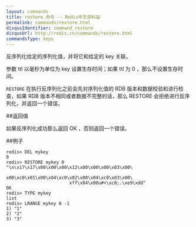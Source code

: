 ```yaml
---
layout: commands
title: restore 命令 -- Redis中文资料站
permalink: commands/restore.html
disqusIdentifier: command_restore
disqusUrl: http://redis.cn/commands/restore.html
commandsType: keys
---
```


反序列化给定的序列化值，并将它和给定的 key 关联。

参数 ttl 以毫秒为单位为 key 设置生存时间；如果 ttl 为 0 ，那么不设置生存时间。

`RESTORE` 在执行反序列化之前会先对序列化值的 RDB 版本和数据校验和进行检查，如果 RDB 版本不相同或者数据不完整的话，那么 RESTORE 会拒绝进行反序列化，并返回一个错误。

##返回值

如果反序列化成功那么返回 OK ，否则返回一个错误。

##例子

	redis> DEL mykey
	0
	redis> RESTORE mykey 0 "\n\x17\x17\x00\x00\x00\x12\x00\x00\x00\x03\x00\
	                        x00\xc0\x01\x00\x04\xc0\x02\x00\x04\xc0\x03\x00\
	                        xff\x04\x00u#<\xc0;.\xe9\xdd"
	OK
	redis> TYPE mykey
	list
	redis> LRANGE mykey 0 -1
	1) "1"
	2) "2"
	3) "3"